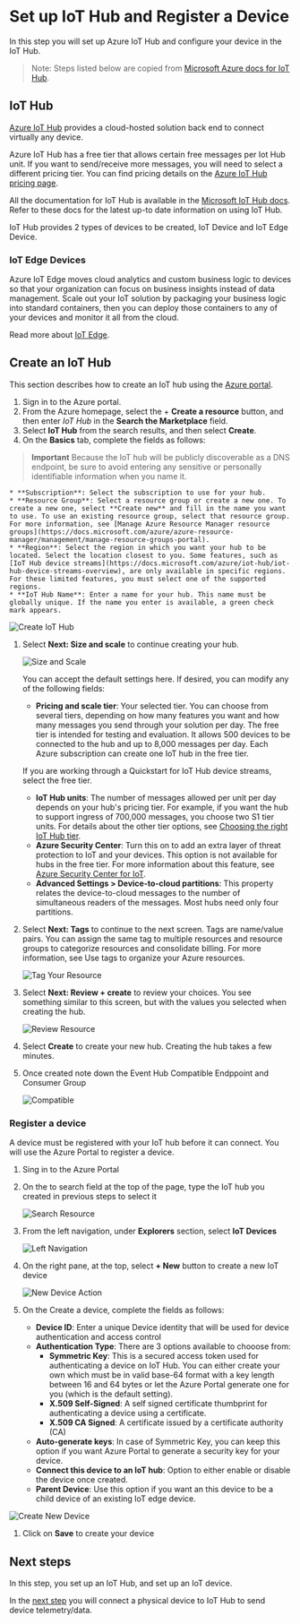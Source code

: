 # Set up IoT Hub and Register a Device

In this step you will set up Azure IoT Hub and configure your device in the IoT Hub.

> Note: Steps listed below are copied from [Microsoft Azure docs for IoT Hub](https://docs.microsoft.com/azure/iot-hub/iot-hub-create-through-portal).

## IoT Hub

[Azure IoT Hub](https://azure.microsoft.com/services/iot-hub/?WT.mc_id=academic-7372-jabenn) provides a cloud-hosted solution back end to connect virtually any device.

Azure IoT Hub has a free tier that allows certain free messages per Iot Hub unit. If you want to send/receive more messages, you will need to select a different pricing tier. You can find pricing details on the [Azure IoT Hub pricing page](https://azure.microsoft.com/pricing/details/iot-hub/?WT.mc_id=academic-7372-jabenn).

All the documentation for IoT Hub is available in the [Microsoft IoT Hub docs](https://docs.microsoft.com/azure/iot-hub/?WT.mc_id=academic-7372-jabenn). Refer to these docs for the latest up-to date information on using IoT Hub.

IoT Hub provides 2 types of devices to be created, IoT Device and IoT Edge Device. 

### IoT Edge Devices

Azure IoT Edge moves cloud analytics and custom business logic to devices so that your organization can focus on business insights instead of data management. Scale out your IoT solution by packaging your business logic into standard containers, then you can deploy those containers to any of your devices and monitor it all from the cloud. 

Read more about [IoT Edge](https://docs.microsoft.com/azure/iot-edge/about-iot-edge).

## Create an IoT Hub

This section describes how to create an IoT hub using the [Azure portal](https://portal.azure.com/).

1. Sign in to the Azure portal.
1. From the Azure homepage, select the + **Create a resource** button, and then enter *IoT Hub* in the **Search the Marketplace** field.
1. Select **IoT Hub** from the search results, and then select **Create**.
1. On the **Basics** tab, complete the fields as follows:
  > **Important** 
Because the IoT hub will be publicly discoverable as a DNS endpoint, be sure to avoid entering any sensitive or personally identifiable information when you name it.
    
    * **Subscription**: Select the subscription to use for your hub.
    * **Resource Group**: Select a resource group or create a new one. To create a new one, select **Create new** and fill in the name you want to use. To use an existing resource group, select that resource group. For more information, see [Manage Azure Resource Manager resource groups](https://docs.microsoft.com/azure/azure-resource-manager/management/manage-resource-groups-portal).
    * **Region**: Select the region in which you want your hub to be located. Select the location closest to you. Some features, such as [IoT Hub device streams](https://docs.microsoft.com/azure/iot-hub/iot-hub-device-streams-overview), are only available in specific regions. For these limited features, you must select one of the supported regions.
    * **IoT Hub Name**: Enter a name for your hub. This name must be globally unique. If the name you enter is available, a green check mark appears.
    
  ![Create IoT Hub](../images/iot-hub-create-screen-basics.png)

1. Select **Next: Size and scale** to continue creating your hub.

    ![Size and Scale](../images/iot-hub-create-screen-size-scale.png)

    You can accept the default settings here. If desired, you can modify any of the following fields:
    * **Pricing and scale tier**: Your selected tier. You can choose from several tiers, depending on how many features you want and how many messages you send through your solution per day. The free tier is intended for testing and evaluation. It allows 500 devices to be connected to the hub and up to 8,000 messages per day. Each Azure subscription can create one IoT hub in the free tier.
    
    If you are working through a Quickstart for IoT Hub device streams, select the free tier.
    * **IoT Hub units**: The number of messages allowed per unit per day depends on your hub's pricing tier. For example, if you want the hub to support ingress of 700,000 messages, you choose two S1 tier units. For details about the other tier options, see [Choosing the right IoT Hub tier](https://docs.microsoft.com/azure/iot-hub/iot-hub-scaling).
    * **Azure Security Center**: Turn this on to add an extra layer of threat protection to IoT and your devices. This option is not available for hubs in the free tier. For more information about this feature, see [Azure Security Center for IoT](https://docs.microsoft.com/azure/asc-for-iot/).
    * **Advanced Settings > Device-to-cloud partitions**: This property relates the device-to-cloud messages to the number of simultaneous readers of the messages. Most hubs need only four partitions.

1. Select **Next: Tags** to continue to the next screen.
Tags are name/value pairs. You can assign the same tag to multiple resources and resource groups to categorize resources and consolidate billing. For more information, see Use tags to organize your Azure resources.

    ![Tag Your Resource](../images/iot-hub-create-tabs.png)

1. Select **Next: Review + create** to review your choices. You see something similar to this screen, but with the values you selected when creating the hub.

    ![Review Resource](../images/iot-hub-create-review.png)

1. Select **Create** to create your new hub. Creating the hub takes a few minutes.

1. Once created note down the Event Hub Compatible Endppoint and Consumer Group

    ![Compatible](../images/azure-iot-hub-create-3.jpg)

### Register a device

A device must be registered with your IoT hub before it can connect. You will use the Azure Portal to register a device.
1. Sing in to the Azure Portal
1. On the to search field at the top of the page, type the IoT hub you created in previous steps to select it

    ![Search Resource](../images/azure-portal-search-resource.png)

1. From the left navigation, under **Explorers** section, select **IoT Devices**

    ![Left Navigation](../images/iot-hub-left-navigation.png)

1. On the right pane, at the top, select **+ New** button to create a new IoT device

    ![New Device Action](../images/iot-hub-new-device-action.png)

1. On the Create a device, complete the fields as follows:
    * **Device ID**: Enter a unique Device identity that will be used for device authentication and access control
    * **Authentication Type**: There are 3 options available to chooose from:
        * **Symmetric Key**: This is a secured access token used for authenticating a device on IoT Hub. You can either create your own which must be in valid base-64 format with a key length between 16 and 64 bytes or let the Azure Portal generate one for you (which is the default setting).
        * **X.509 Self-Signed**: A self signed certificate thumbprint for authenticating a device using a certificate.
        * **X.509 CA Signed**: A certificate issued by a certificate authority (CA)
    * **Auto-generate keys**: In case of Symmetric Key, you can keep this option if you want Azure Portal to generate a security key for your device.
    * **Connect this device to an IoT hub**: Option to either enable or disable the device once created.
    * **Parent Device**: Use this option if you want an this device to be a child device of an existing IoT edge device.

![Create New Device](../images/iot-hub-create-device.png)

1. Click on **Save** to create your device

## Next steps

In this step, you set up an IoT Hub, and set up an IoT device.

In the [next step](./set-up-stm32.md) you will connect a physical device to IoT Hub to send device telemetry/data.
